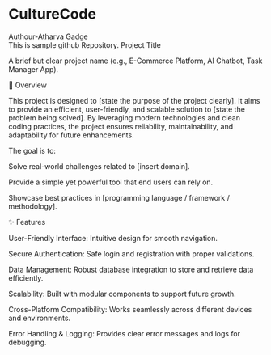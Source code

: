 # CultureCode

Authour-Atharva Gadge
<br>
This is sample github Repository.
Project Title

A brief but clear project name (e.g., E-Commerce Platform, AI Chatbot, Task Manager App).

📖 Overview

This project is designed to [state the purpose of the project clearly]. It aims to provide an efficient, user-friendly, and scalable solution to [state the problem being solved]. By leveraging modern technologies and clean coding practices, the project ensures reliability, maintainability, and adaptability for future enhancements.

The goal is to:

Solve real-world challenges related to [insert domain].

Provide a simple yet powerful tool that end users can rely on.

Showcase best practices in [programming language / framework / methodology].

✨ Features

User-Friendly Interface: Intuitive design for smooth navigation.

Secure Authentication: Safe login and registration with proper validations.

Data Management: Robust database integration to store and retrieve data efficiently.

Scalability: Built with modular components to support future growth.

Cross-Platform Compatibility: Works seamlessly across different devices and environments.

Error Handling & Logging: Provides clear error messages and logs for debugging.
